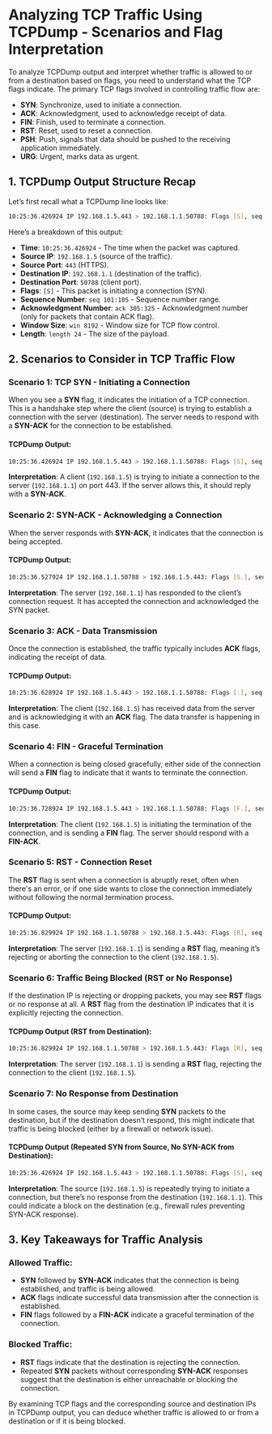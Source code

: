 # Analyzing TCP Traffic Using TCPDump - Scenarios and Flag Interpretation

To analyze TCPDump output and interpret whether traffic is allowed to or from a destination based on flags, you need to understand what the TCP flags indicate. The primary TCP flags involved in controlling traffic flow are:

- **SYN**: Synchronize, used to initiate a connection.
- **ACK**: Acknowledgment, used to acknowledge receipt of data.
- **FIN**: Finish, used to terminate a connection.
- **RST**: Reset, used to reset a connection.
- **PSH**: Push, signals that data should be pushed to the receiving application immediately.
- **URG**: Urgent, marks data as urgent.

## 1. TCPDump Output Structure Recap

Let’s first recall what a TCPDump line looks like:
```bash 
10:25:36.426924 IP 192.168.1.5.443 > 192.168.1.1.50788: Flags [S], seq 101:105, ack 305:325, win 8192, length 24
```

Here’s a breakdown of this output:

- **Time**: `10:25:36.426924` - The time when the packet was captured.
- **Source IP**: `192.168.1.5` (source of the traffic).
- **Source Port**: `443` (HTTPS).
- **Destination IP**: `192.168.1.1` (destination of the traffic).
- **Destination Port**: `50788` (client port).
- **Flags**: `[S]` - This packet is initiating a connection (SYN).
- **Sequence Number**: `seq 101:105` - Sequence number range.
- **Acknowledgment Number**: `ack 305:325` - Acknowledgment number (only for packets that contain ACK flag).
- **Window Size**: `win 8192` - Window size for TCP flow control.
- **Length**: `length 24` - The size of the payload.

## 2. Scenarios to Consider in TCP Traffic Flow

### Scenario 1: TCP SYN - Initiating a Connection

When you see a **SYN** flag, it indicates the initiation of a TCP connection. This is a handshake step where the client (source) is trying to establish a connection with the server (destination). The server needs to respond with a **SYN-ACK** for the connection to be established.

#### TCPDump Output:
```bash
10:25:36.426924 IP 192.168.1.5.443 > 192.168.1.1.50788: Flags [S], seq 101:105, ack 305:325, win 8192, length 24
```

**Interpretation**: A client (`192.168.1.5`) is trying to initiate a connection to the server (`192.168.1.1`) on port 443. If the server allows this, it should reply with a **SYN-ACK**.

### Scenario 2: SYN-ACK - Acknowledging a Connection

When the server responds with **SYN-ACK**, it indicates that the connection is being accepted.

#### TCPDump Output:
```bash
10:25:36.527924 IP 192.168.1.1.50788 > 192.168.1.5.443: Flags [S.], seq 325:330, ack 106:130, win 8192, length 24
```

**Interpretation**: The server (`192.168.1.1`) has responded to the client’s connection request. It has accepted the connection and acknowledged the SYN packet.

### Scenario 3: ACK - Data Transmission

Once the connection is established, the traffic typically includes **ACK** flags, indicating the receipt of data.

#### TCPDump Output:
```bash
10:25:36.628924 IP 192.168.1.5.443 > 192.168.1.1.50788: Flags [.], seq 106:130, ack 330:355, win 8192, length 24
```

**Interpretation**: The client (`192.168.1.5`) has received data from the server and is acknowledging it with an **ACK** flag. The data transfer is happening in this case.

### Scenario 4: FIN - Graceful Termination

When a connection is being closed gracefully, either side of the connection will send a **FIN** flag to indicate that it wants to terminate the connection.

#### TCPDump Output:
```bash
10:25:36.728924 IP 192.168.1.5.443 > 192.168.1.1.50788: Flags [F.], seq 130:150, ack 355:370, win 8192, length 20
```

**Interpretation**: The client (`192.168.1.5`) is initiating the termination of the connection, and is sending a **FIN** flag. The server should respond with a **FIN-ACK**.

### Scenario 5: RST - Connection Reset

The **RST** flag is sent when a connection is abruptly reset, often when there's an error, or if one side wants to close the connection immediately without following the normal termination process.

#### TCPDump Output:
```bash
10:25:36.829924 IP 192.168.1.1.50788 > 192.168.1.5.443: Flags [R], seq 370:390, ack 150:160, win 8192, length 20
```

**Interpretation**: The server (`192.168.1.1`) is sending a **RST** flag, meaning it’s rejecting or aborting the connection to the client (`192.168.1.5`).

### Scenario 6: Traffic Being Blocked (RST or No Response)

If the destination IP is rejecting or dropping packets, you may see **RST** flags or no response at all. A **RST** flag from the destination IP indicates that it is explicitly rejecting the connection.

#### TCPDump Output (RST from Destination):
```bash
10:25:36.829924 IP 192.168.1.1.50788 > 192.168.1.5.443: Flags [R], seq 370:390, ack 150:160, win 8192, length 20
```

**Interpretation**: The server (`192.168.1.1`) is sending a **RST** flag, rejecting the connection to the client (`192.168.1.5`).

### Scenario 7: No Response from Destination

In some cases, the source may keep sending **SYN** packets to the destination, but if the destination doesn’t respond, this might indicate that traffic is being blocked (either by a firewall or network issue).

#### TCPDump Output (Repeated SYN from Source, No SYN-ACK from Destination):
```bash
10:25:36.426924 IP 192.168.1.5.443 > 192.168.1.1.50788: Flags [S], seq 101:105, ack 305:325, win 8192, length 24 10:25:37.426924 IP 192.168.1.5.443 > 192.168.1.1.50788: Flags [S], seq 106:110, ack 325:340, win 8192, length 24
```

**Interpretation**: The source (`192.168.1.5`) is repeatedly trying to initiate a connection, but there’s no response from the destination (`192.168.1.1`). This could indicate a block on the destination (e.g., firewall rules preventing SYN-ACK response).

## 3. Key Takeaways for Traffic Analysis

### Allowed Traffic:
- **SYN** followed by **SYN-ACK** indicates that the connection is being established, and traffic is being allowed.
- **ACK** flags indicate successful data transmission after the connection is established.
- **FIN** flags followed by a **FIN-ACK** indicate a graceful termination of the connection.

### Blocked Traffic:
- **RST** flags indicate that the destination is rejecting the connection.
- Repeated **SYN** packets without corresponding **SYN-ACK** responses suggest that the destination is either unreachable or blocking the connection.

By examining TCP flags and the corresponding source and destination IPs in TCPDump output, you can deduce whether traffic is allowed to or from a destination or if it is being blocked.





